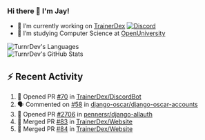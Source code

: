 ### Hi there 👋 I'm Jay!

- 🔭 I’m currently working on [TrainerDex](https://www.github.com/TrainerDex) [![Discord](https://discordapp.com/api/v6/guilds/364313717720219651/widget.png?style=shield)](http://discord.trainerdex.co.uk/)
- 🤔 I’m studying Computer Science at [OpenUniversity](http://www.open.ac.uk/courses/computing-it/degrees/bsc-computing-it-software-q62-soft)

![TurnrDev's Languages](https://github-readme-stats.vercel.app/api/top-langs/?username=TurnrDev&layout=compact&hide_border=true&title_color=1fa6aa&text_color=233247)
<br>
![TurnrDev's GitHub Stats](https://github-readme-stats.vercel.app/api?username=TurnrDev&show_icons=true&hide_border=true&count_private=true&include_all_commits=true&icon_color=1fa6aa&title_color=1fa6aa&text_color=233247)
<br>

## :zap: Recent Activity

<!--START_SECTION:activity-->
1. 💪 Opened PR [#70](https://github.com/TrainerDex/DiscordBot/pull/70) in [TrainerDex/DiscordBot](https://github.com/TrainerDex/DiscordBot)
2. 🗣 Commented on [#58](https://github.com/django-oscar/django-oscar-accounts/issues/58) in [django-oscar/django-oscar-accounts](https://github.com/django-oscar/django-oscar-accounts)
3. 💪 Opened PR [#2706](https://github.com/pennersr/django-allauth/pull/2706) in [pennersr/django-allauth](https://github.com/pennersr/django-allauth)
4. 🎉 Merged PR [#83](https://github.com/TrainerDex/Website/pull/83) in [TrainerDex/Website](https://github.com/TrainerDex/Website)
5. 🎉 Merged PR [#84](https://github.com/TrainerDex/Website/pull/84) in [TrainerDex/Website](https://github.com/TrainerDex/Website)
<!--END_SECTION:activity-->
